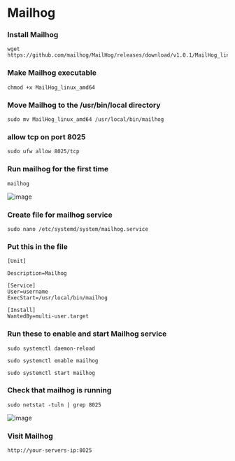 # Mailhog


### Install Mailhog
```
wget https://github.com/mailhog/MailHog/releases/download/v1.0.1/MailHog_linux_amd64
```
### Make Mailhog executable
```
chmod +x MailHog_linux_amd64
```
### Move Mailhog to the /usr/bin/local directory
```
sudo mv MailHog_linux_amd64 /usr/local/bin/mailhog
```
### allow tcp on port 8025
```
sudo ufw allow 8025/tcp
```
### Run mailhog for the first time
```
mailhog
```
![image](https://github.com/cdawg3/Virtual-Machine-Handbook/assets/99144314/2b42730b-5e36-4cc4-80c7-c47ba1dd54e9)

### Create file for mailhog service

```
sudo nano /etc/systemd/system/mailhog.service
```
### Put this in the file
```
[Unit]

Description=Mailhog

[Service]
User=username
ExecStart=/usr/local/bin/mailhog

[Install]
WantedBy=multi-user.target
```
### Run these to enable and start Mailhog service
```
sudo systemctl daemon-reload
```

```
sudo systemctl enable mailhog
```

```
sudo systemctl start mailhog
```
### Check that mailhog is running
```
sudo netstat -tuln | grep 8025
```
![image](https://github.com/cdawg3/Virtual-Machine-Handbook/assets/99144314/c932d8f2-9d33-4a6d-ab09-31b1f1de0abb)

### Visit Mailhog
```
http://your-servers-ip:8025
```

